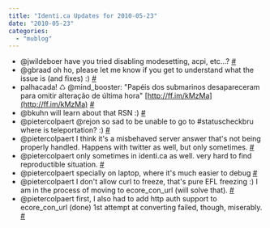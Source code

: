 ```yaml
---
title: "Identi.ca Updates for 2010-05-23"
date: "2010-05-23"
categories: 
  - "mublog"
---
```


- @jwildeboer have you tried disabling modesetting, acpi, etc...? [#](http://identi.ca/notice/33299387)
- @gbraad oh ho, please let me know if you get to understand what the issue is (and fixes) :) [#](http://identi.ca/notice/33299430)
- palhacada! ♺ @mind\_booster: "Papéis dos submarinos desapareceram para omitir alteração de última hora" [http://ff.im/kMzMa](http://ff.im/kMzMa) [#](http://identi.ca/notice/33300086)
- @bkuhn will learn about that RSN :) [#](http://identi.ca/notice/33316493)
- @pietercolpaert @rejon so sad to be unable to go to #statuscheckbru where is teleportation? :) [#](http://identi.ca/notice/33316862)
- @pietercolpaert I think it's a misbehaved server answer that's not being properly handled. Happens with twitter as well, but only sometimes. [#](http://identi.ca/notice/33318575)
- @pietercolpaert only sometimes in identi.ca as well. very hard to find reproductible situation. [#](http://identi.ca/notice/33318601)
- @pietercolpaert specially on laptop, where it's much easier to debug [#](http://identi.ca/notice/33318627)
- @pietercolpaert I don't allow curl to freeze, that's pure EFL freezing :) I am in the process of moving to ecore\_con\_url (will solve that). [#](http://identi.ca/notice/33320691)
- @pietercolpaert first, I also had to add http auth support to ecore\_con\_url (done) 1st attempt at converting failed, though, miserably. [#](http://identi.ca/notice/33322090)

